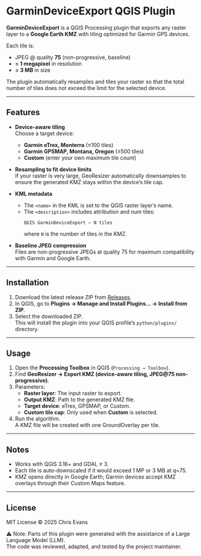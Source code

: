# GarminDeviceExport QGIS Plugin

**GarminDeviceExport** is a QGIS Processing plugin that exports any raster layer to a **Google Earth KMZ** with tiling optimized for Garmin GPS devices.  

Each tile is:
- JPEG @ quality **75** (non-progressive, baseline)
- ≤ **1 megapixel** in resolution
- ≤ **3 MB** in size

The plugin automatically resamples and tiles your raster so that the total number of tiles does not exceed the limit for the selected device.

---

## Features

- **Device-aware tiling**  
  Choose a target device:
  - **Garmin eTrex, Monterra** (≤100 tiles)
  - **Garmin GPSMAP, Montana, Oregon** (≤500 tiles)
  - **Custom** (enter your own maximum tile count)

- **Resampling to fit device limits**  
  If your raster is very large, GeoResizer automatically downsamples to ensure the generated KMZ stays within the device’s tile cap.

- **KML metadata**  
  - The `<name>` in the KML is set to the QGIS raster layer’s name.  
  - The `<description>` includes attribution and num tiles:  
    ```
    QGIS GarminDeviceExport – N tiles
    ```
    where `N` is the number of tiles in the KMZ.

- **Baseline JPEG compression**  
  Files are non-progressive JPEGs at quality 75 for maximum compatibility with Garmin and Google Earth.

---

## Installation

1. Download the latest release ZIP from [Releases](./releases).
2. In QGIS, go to **Plugins → Manage and Install Plugins… → Install from ZIP**.
3. Select the downloaded ZIP.  
   This will install the plugin into your QGIS profile’s `python/plugins/` directory.

---

## Usage

1. Open the **Processing Toolbox** in QGIS (`Processing → Toolbox`).
2. Find **GeoResizer → Export KMZ (device-aware tiling, JPEG@75 non-progressive)**.
3. Parameters:
   - **Raster layer**: The input raster to export.
   - **Output KMZ**: Path to the generated KMZ file.
   - **Target device**: eTrex, GPSMAP, or Custom.
   - **Custom tile cap**: Only used when **Custom** is selected.
4. Run the algorithm.  
   A KMZ file will be created with one GroundOverlay per tile.

---

## Notes

- Works with QGIS 3.16+ and GDAL ≥ 3.
- Each tile is auto-downscaled if it would exceed 1 MP or 3 MB at q=75.
- KMZ opens directly in Google Earth; Garmin devices accept KMZ overlays through their Custom Maps feature.

---

## License

MIT License © 2025 Chris Evans

⚠️ Note: Parts of this plugin were generated with the assistance of a Large Language Model (LLM).  
The code was reviewed, adapted, and tested by the project maintainer.

